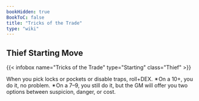 ```yaml
---
bookHidden: true
BookToC: false
title: "Tricks of the Trade"
type: "wiki"
---
```

## Thief Starting Move
{{< infobox name="Tricks of the Trade" type="Starting" class="Thief" >}}

When you pick locks or pockets or disable traps, roll+DEX. ✴On a 10+, you do it, no problem. ✴On a 7–9, you still do it, but the GM will offer you two options between suspicion, danger, or cost.